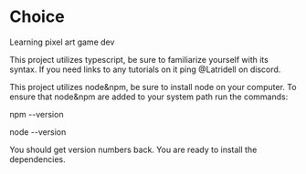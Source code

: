 # Choice
Learning pixel art game dev

This project utilizes typescript, be sure to familiarize yourself with its syntax. If you need links to any tutorials on it ping @Latridell on discord. 

This project utilizes node&npm, be sure to install node on your computer. 
To ensure that node&npm are added to your system path run the commands:

npm --version

node --version

You should get version numbers back. You are ready to install the dependencies. 



